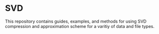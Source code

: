 # SVD
This repository contains guides, examples, and methods for using SVD compression and approximation scheme for a varitiy of data and file types. 
